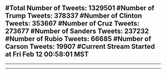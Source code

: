 #Total Number of Tweets: 1329501 
#Number of Trump Tweets: 378337
#Number of Clinton Tweets: 353667
#Number of Cruz Tweets: 273677
#Number of Sanders Tweets: 237232
#Number of Rubio Tweets: 66685
#Number of Carson Tweets: 19907
#Current Stream Started at Fri Feb 12 00:58:01 MST
---
---
---
